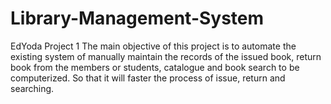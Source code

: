# Library-Management-System
EdYoda Project 1
The main objective of this project is to automate the existing system of manually maintain the records of the issued book, return book from the members or students, catalogue and book search to be computerized. So that it will faster the process of issue, return and searching.
